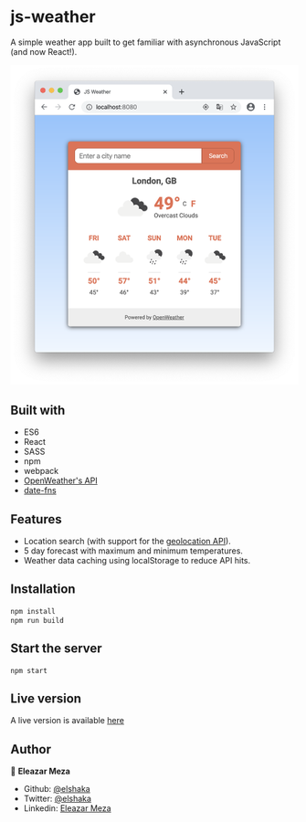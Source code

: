 
# js-weather
A simple weather app built to get familiar with asynchronous JavaScript (and now React!).

![screenshot](./screenshot.png)

## Built with

- ES6
- React
- SASS
- npm
- webpack
- [OpenWeather's API](https://openweathermap.org/api)
- [date-fns](https://date-fns.org)

## Features

- Location search (with support for the [geolocation API](https://developer.mozilla.org/en-US/docs/Web/API/Geolocation#Browser_compatibility)).
- 5 day forecast with maximum and minimum temperatures.
- Weather data caching using localStorage to reduce API hits.

## Installation

```
npm install
npm run build
```

## Start the server

```
npm start
```

## Live version

A live version is available [here](https://raw.githack.com/elshaka/js-weather/react/dist/index.html)


## Author

👤 **Eleazar Meza**

- Github: [@elshaka](https://github.com/elshaka)
- Twitter: [@elshaka](https://twitter.com/elshaka)
- Linkedin: [Eleazar Meza](https://www.linkedin.com/in/elshaka/)

